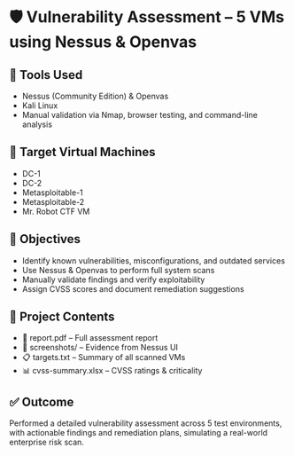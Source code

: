 # 🛡️ Vulnerability Assessment – 5 VMs using Nessus & Openvas

## 🧰 Tools Used
- Nessus (Community Edition) & Openvas
- Kali Linux
- Manual validation via Nmap, browser testing, and command-line analysis

## 🧪 Target Virtual Machines
- DC-1
- DC-2
- Metasploitable-1
- Metasploitable-2
- Mr. Robot CTF VM

## 🎯 Objectives
- Identify known vulnerabilities, misconfigurations, and outdated services
- Use Nessus & Openvas to perform full system scans
- Manually validate findings and verify exploitability
- Assign CVSS scores and document remediation suggestions

## 📁 Project Contents
- 📄 report.pdf – Full assessment report
- 📸 screenshots/ – Evidence from Nessus UI
- 📋 targets.txt – Summary of all scanned VMs
- 📊 cvss-summary.xlsx – CVSS ratings & criticality

## ✅ Outcome
Performed a detailed vulnerability assessment across 5 test environments, with actionable findings and remediation plans, simulating a real-world enterprise risk scan.

